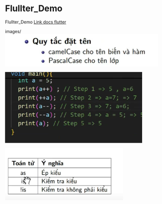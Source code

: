 # Flullter_Demo
Flullter_Demo
<a href="https://docs.google.com/document/d/1HRiganxgKHwbq18Nxli2kJoDFygn5p-cY3QIXCWCRI4/edit?tab=t.0" alt="Link flutter"> Link  docs flutter</a>


images/![alt text](image.png)


![alt text](image-1.png)

![alt text](image-2.png)